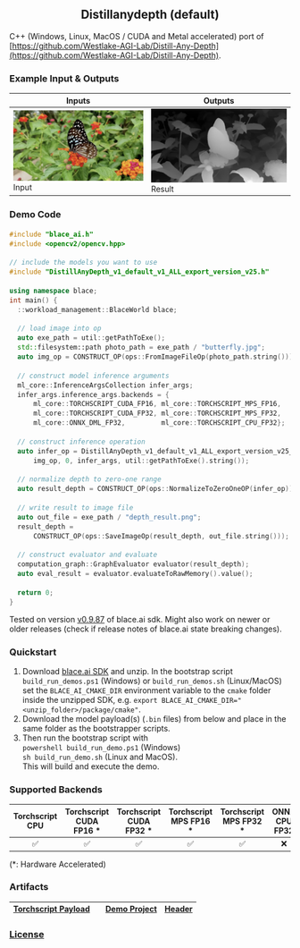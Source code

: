 <h2 style="text-align:center;">Distillanydepth (default)</h2>

C++ (Windows, Linux, MacOS / CUDA and Metal accelerated) port of [https://github.com/Westlake-AGI-Lab/Distill-Any-Depth](https://github.com/Westlake-AGI-Lab/Distill-Any-Depth).

### Example Input & Outputs
| Inputs | Outputs |
|--------|----------|
| <img src="butterfly.jpg" alt="Input" width="512"/> Input | <img src="DistillAnyDepth-default-ALL_depth_result.png" alt="Result" width="512"/> Result |

### Demo Code
```cpp
#include "blace_ai.h"
#include <opencv2/opencv.hpp>

// include the models you want to use
#include "DistillAnyDepth_v1_default_v1_ALL_export_version_v25.h"

using namespace blace;
int main() {
  ::workload_management::BlaceWorld blace;

  // load image into op
  auto exe_path = util::getPathToExe();
  std::filesystem::path photo_path = exe_path / "butterfly.jpg";
  auto img_op = CONSTRUCT_OP(ops::FromImageFileOp(photo_path.string()));

  // construct model inference arguments
  ml_core::InferenceArgsCollection infer_args;
  infer_args.inference_args.backends = {
      ml_core::TORCHSCRIPT_CUDA_FP16, ml_core::TORCHSCRIPT_MPS_FP16,
      ml_core::TORCHSCRIPT_CUDA_FP32, ml_core::TORCHSCRIPT_MPS_FP32,
      ml_core::ONNX_DML_FP32,         ml_core::TORCHSCRIPT_CPU_FP32};

  // construct inference operation
  auto infer_op = DistillAnyDepth_v1_default_v1_ALL_export_version_v25_run(
      img_op, 0, infer_args, util::getPathToExe().string());

  // normalize depth to zero-one range
  auto result_depth = CONSTRUCT_OP(ops::NormalizeToZeroOneOP(infer_op));

  // write result to image file
  auto out_file = exe_path / "depth_result.png";
  result_depth =
      CONSTRUCT_OP(ops::SaveImageOp(result_depth, out_file.string()));

  // construct evaluator and evaluate
  computation_graph::GraphEvaluator evaluator(result_depth);
  auto eval_result = evaluator.evaluateToRawMemory().value();

  return 0;
}

```
Tested on version [v0.9.87](https://github.com/blace-ai/blace-ai/releases/tag/v0.9.87) of blace.ai sdk. Might also work on newer or older releases (check if release notes of blace.ai state breaking changes).

### Quickstart
1. Download [blace.ai SDK](https://github.com/blace-ai/blace-ai/releases/tag/v0.9.87) and unzip. In the bootstrap script `build_run_demos.ps1` (Windows) or `build_run_demos.sh` (Linux/MacOS) set the `BLACE_AI_CMAKE_DIR` environment variable to the `cmake` folder inside the unzipped SDK, e.g. `export BLACE_AI_CMAKE_DIR="<unzip_folder>/package/cmake"`. 
2. Download the model payload(s) (`.bin` files) from below and place in the same folder as the bootstrapper scripts.
3. Then run the bootstrap script with  
`powershell build_run_demo.ps1` (Windows)  
`sh build_run_demo.sh` (Linux and MacOS).  
This will build and execute the demo.

### Supported Backends
<table border="0" cellspacing="0" cellpadding="0" border-style="hidden" style="width:100%; text-align:center;">
 <thead>
    <tr>
      <th>Torchscript CPU</th>
      <th>Torchscript CUDA FP16 *</th>
      <th>Torchscript CUDA FP32 *</th>
      <th>Torchscript MPS FP16 *</th>
      <th>Torchscript MPS FP32 *</th>
      <th>ONNX CPU FP32</th>
      <th>ONNX DirectML FP32 *</th>
    </tr>
  </thead>
 <tr>
    <td>&#9989</td>
    <td>&#9989</td>
    <td>&#9989</td>
    <td>&#9989</td>
    <td>&#9989</td>
    <td>&#10060</td>
    <td>&#10060</td>
</table>
(*: Hardware Accelerated)

### Artifacts
| [**Torchscript Payload**](https://blace-ai-public.b-cdn.net/model-payload/71d245d3381a085e1225046e378c24de.bin) |  | [**Demo Project**](https://blace-ai-public.b-cdn.net/demos/DistillAnyDepth_v1_default_v1_ALL_export_version_v25_demo.zip) | [**Header**](https://blace-ai-public.b-cdn.net/model-defs/DistillAnyDepth_v1_default_v1_ALL_export_version_v25.h) |
|--------------------------------------------------------|---------------------|------------------------------------|------------------------------|
          

### [License](https://github.com/Westlake-AGI-Lab/Distill-Any-Depth/blob/main/LICENSE)
